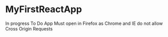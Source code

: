 # MyFirstReactApp
In progress To Do App
Must open in Firefox as Chrome and IE do not allow Cross Origin Requests
